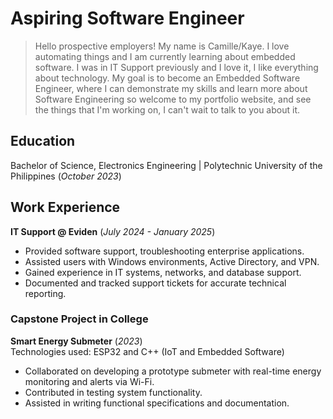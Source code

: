 # Aspiring Software Engineer
>Hello prospective employers! My name is Camille/Kaye. I love automating things and I am currently learning about embedded software. I was in IT Support previously and I love it, I like everything about technology. My goal is to become an Embedded Software Engineer, where I can demonstrate my skills and learn more about Software Engineering so welcome to my portfolio website, and see the things that I'm working on, I can't wait to talk to you about it.

## Education      
Bachelor of Science, Electronics Engineering | Polytechnic University of the Philippines  (_October 2023_)

## Work Experience
**IT Support @ Eviden** (_July 2024 - January 2025_)
- Provided software support, troubleshooting enterprise applications.
- Assisted users with Windows environments, Active Directory, and VPN. 
- Gained experience in IT systems, networks, and database support. 
- Documented and tracked support tickets for accurate technical reporting.

### Capstone Project in College
**Smart Energy Submeter** (_2023_)      
Technologies used: ESP32 and C++ (IoT and Embedded Software)
- Collaborated on developing a prototype submeter with real-time energy 
monitoring and alerts via Wi-Fi. 
- Contributed in testing system functionality. 
- Assisted in writing functional specifications and documentation.
